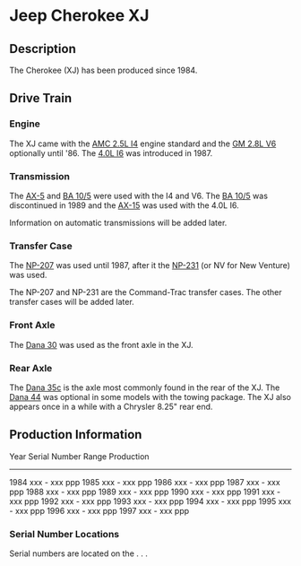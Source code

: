 # Jeep Cherokee XJ

## Description

The Cherokee (XJ) has been produced since 1984.

## Drive Train

### Engine

The XJ came with the [AMC 2.5L I4](/engine/factory/amc150.html) engine standard and the [GM 2.8L V6](/engine/factory/gm173.html) optionally until \'86. The [4.0L I6](/engine/factory/amc242.html) was introduced in 1987.

### Transmission

The [AX-5](/transmission/factory/ax5.html) and [BA 10/5](/transmission/factory/ba10.html) were used with the I4 and V6. The [BA 10/5](/transmission/factory/ba10.html) was discontinued in 1989 and the [AX-15](/transmission/factory/ax15.html) was used with the 4.0L I6.

Information on automatic transmissions will be added later.

### Transfer Case

The [NP-207](/xfer/factory/np207.html) was used until 1987, after it the [NP-231](/xfer/factory/np231.html) (or NV for New Venture) was used.

The NP-207 and NP-231 are the Command-Trac transfer cases. The other transfer cases will be added later.

### Front Axle

The [Dana 30](/axle/factory/d30.html) was used as the front axle in the XJ.

### Rear Axle

The [Dana 35c](/axle/factory/d35c.html) is the axle most commonly found in the rear of the XJ. The [Dana 44](/axle/factory/d44.html) was optional in some models with the towing package. The XJ also appears once in a while with a Chrysler 8.25\" rear end.

## Production Information

  Year   Serial Number Range   Production
  ------ --------------------- ------------
  1984   xxx - xxx             ppp
  1985   xxx - xxx             ppp
  1986   xxx - xxx             ppp
  1987   xxx - xxx             ppp
  1988   xxx - xxx             ppp
  1989   xxx - xxx             ppp
  1990   xxx - xxx             ppp
  1991   xxx - xxx             ppp
  1992   xxx - xxx             ppp
  1993   xxx - xxx             ppp
  1994   xxx - xxx             ppp
  1995   xxx - xxx             ppp
  1996   xxx - xxx             ppp
  1997   xxx - xxx             ppp

### Serial Number Locations

Serial numbers are located on the . . .
